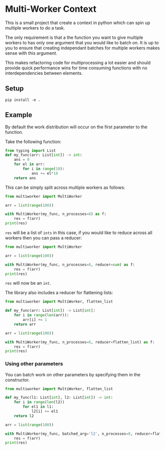 # Multi-Worker Context

This is a small project that create a context in python which can spin up multiple workers to do a task.

The only requirement is that a the function you want to give multiple workers to has only one argument that you would like to batch on. It is up to you to ensure that creating independant batches for multiple workers makes sense with this argument.

This makes refactoring code for multiprocessing a lot easier and should provide quick performance wins for time consuming functions with no interdependencies between elements.

## Setup

```
pip install -e .
```

## Example

By default the work distribution will occur on the first parameter to the function.

Take the following function:

```python
from typing import List
def my_func(arr: List[int]) -> int:
    ans = 0
    for el in arr:
        for i in range(10):
            ans += el*10
    return ans
```

This can be simply split across multiple workers as follows:

```python
from multiworker import MultiWorker

arr = list(range(100))

with MultiWorker(my_func, n_processes=8) as f:
    res = f(arr)
print(res)
```

`res` will be a list of `ints` in this case, if you would like to reduce across all workers then you can pass a reducer:

```python
from multiworker import MultiWorker

arr = list(range(100))

with MultiWorker(my_func, n_processes=8, reducer=sum) as f:
    res = f(arr)
print(res)
```

`res` will now be an `int`.

The library also includes a reducer for flattening lists:

```python
from multiworker import MultiWorker, flatten_list

def my_func(arr: List[int]) -> List[int]:
    for i in range(len(arr)):
        arr[i] += 1
    return arr

arr = list(range(100))

with MultiWorker(my_func, n_processes=8, reducer=flatten_list) as f:
    res = f(arr)
print(res)
```

### Using other parameters

You can batch work on other parameters by specifying them in the constructor.

```python
from multiworker import MultiWorker, flatten_list

def my_func(l1: List[int], l2: List[int]) -> int:
    for i in range(len(l2))
        for el1 in l1:
            l2[i] += el1
    return l2

arr = list(range(100))

with MultiWorker(my_func, batched_arg='l2', n_processes=8, reducer=flatten_list) as f:
    res = f(arr)
print(res)
```